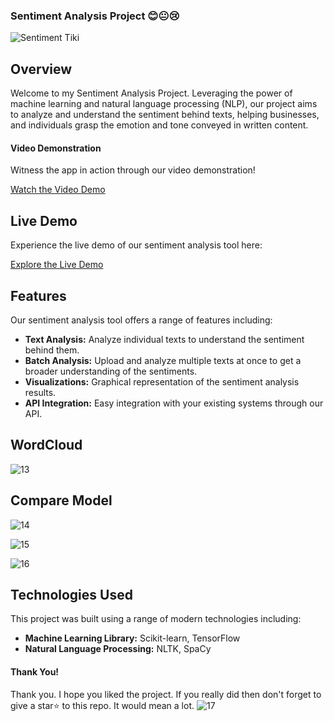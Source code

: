 ### **Sentiment Analysis Project 😊😐😢**

![Sentiment Tiki](https://github.com/tieugem1997/Sentiment_Streamlit_Tiki/assets/39017335/15add311-e1e9-470f-b02c-7ea3fdbebdac)

## Overview

Welcome to my Sentiment Analysis Project. Leveraging the power of machine learning and natural language processing (NLP), our project aims to analyze and understand the sentiment behind texts, helping businesses, and individuals grasp the emotion and tone conveyed in written content.

#### **Video Demonstration**

Witness the app in action through our video demonstration!

[Watch the Video Demo](https://github.com/tieugem1997/Sentiment_Streamlit_Tiki/assets/39017335/ab9c2ef1-34f1-4de1-b011-249123509837)

## Live Demo

Experience the live demo of our sentiment analysis tool here:

[Explore the Live Demo](https://https://sentiment-app-tiki.streamlit.app/)

## Features

Our sentiment analysis tool offers a range of features including:

- **Text Analysis:** Analyze individual texts to understand the sentiment behind them.
- **Batch Analysis:** Upload and analyze multiple texts at once to get a broader understanding of the sentiments.
- **Visualizations:** Graphical representation of the sentiment analysis results.
- **API Integration:** Easy integration with your existing systems through our API.

## WordCloud

![13](https://github.com/tieugem1997/Sentiment_Streamlit_Tiki/assets/39017335/8c49dfa6-6c3c-4f9e-ab70-8689506e77af)

## Compare Model

![14](https://github.com/tieugem1997/Sentiment_Streamlit_Tiki/assets/39017335/878ac340-65b5-431f-9034-8991a22ef58d)

![15](https://github.com/tieugem1997/Sentiment_Streamlit_Tiki/assets/39017335/815771ac-dd95-4493-a440-23533bcd7378)

![16](https://github.com/tieugem1997/Sentiment_Streamlit_Tiki/assets/39017335/be884b5c-9340-48cc-964d-af9330c21f1c)


## Technologies Used

This project was built using a range of modern technologies including:

- **Machine Learning Library:** Scikit-learn, TensorFlow
- **Natural Language Processing:** NLTK, SpaCy

#### **Thank You!**

Thank you. I hope you liked the project.
If you really did then don't forget to give a star⭐ to this repo. It would mean a lot.
![17](https://github.com/tieugem1997/Sentiment_Streamlit_Tiki/assets/39017335/0488f4b3-815c-4dd0-90ff-a9cd5fa01c10)
